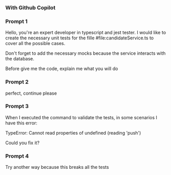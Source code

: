 ### With Github Copilot 

### Prompt 1
Hello, you're an expert developer in typescript and jest tester. I would like to create the necessary unit tests for the fille #file:candidateService.ts to cover all the possible cases.

Don't forget to add the necessary mocks because the service interacts with the database.

Before give me the code, explain me what you will do

### Prompt 2
perfect, continue please

### Prompt 3
When I executed the command to validate the tests, in some scenarios I have this error:

TypeError: Cannot read properties of undefined (reading 'push')

Could you fix it?

### Prompt 4
Try another way because this breaks all the tests
